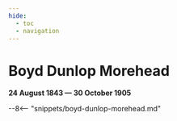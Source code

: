 ```yaml
---
hide:
  - toc
  - navigation 
---
```


# Boyd Dunlop Morehead 

**24 August 1843 — 30 October 1905**

--8<-- "snippets/boyd-dunlop-morehead.md"
